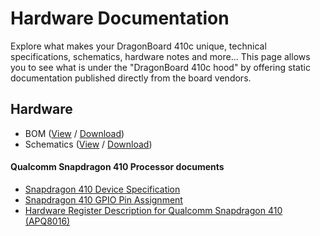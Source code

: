 # Hardware Documentation

Explore what makes your DragonBoard 410c unique, technical specifications, schematics, hardware notes and more... This page allows you to see what is under the "DragonBoard 410c hood" by offering static documentation published directly from the board vendors.

## Hardware

- BOM ([View](https://github.com/96boards/documentation/blob/master/ConsumerEdition/DragonBoard-410c/HardwareDocs/DragonBoard410c_BOM.pdf) / [Download](https://github.com/96boards/documentation/raw/master/ConsumerEdition/DragonBoard-410c/HardwareDocs/DragonBoard410c_BOM.pdf))
- Schematics ([View](https://github.com/96boards/documentation/blob/master/ConsumerEdition/DragonBoard-410c/HardwareDocs/Schematics_DragonBoard.pdf) / [Download](https://github.com/96boards/documentation/raw/master/ConsumerEdition/DragonBoard-410c/HardwareDocs/Schematics_DragonBoard.pdf))

#### Qualcomm Snapdragon 410 Processor documents

- [Snapdragon 410 Device Specification](http://linaro.co/96b-sd410-ds)
- [Snapdragon 410 GPIO Pin Assignment](http://linaro.co/96b-qc-gpio)
- [Hardware Register Description for Qualcomm Snapdragon 410 (APQ8016)](http://linaro.co/96b-qc-hrd)
